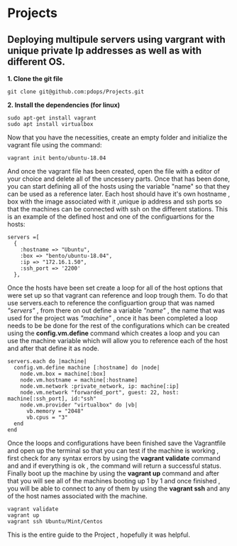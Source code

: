 # Projects
## Deploying multipule servers using vargrant with unique private Ip addresses as well as with different OS.

**1. Clone the git file**
```
git clone git@github.com:pdops/Projects.git
```
**2. Install the dependencies (for linux)**
```
sudo apt-get install vagrant 
sudo apt install virtualbox 
```
Now that you have the necessities, create an empty folder and initialize the vagrant file using the command:
```
vagrant init bento/ubuntu-18.04
```
And once the vagrant file has been created, open the file with a editor of your choice and delete all of the uncessery parts. Once that has been done, you can start defining all of the hosts using the variable "name" so that they can be used as a reference later. Each host should have it's own hostname , box with the image associated with it ,unique ip address and ssh ports so that the machines can be connected with ssh on the different stations. This is an example of the defined host and one of the configuartions for the hosts:
```
servers =[
  {
    :hostname => "Ubuntu",
    :box => "bento/ubuntu-18.04",
    :ip => "172.16.1.50",
    :ssh_port => '2200'
  },
```
Once the hosts have been set create a loop for all of the host options that were set up so that vagrant can reference and loop trough them.
To do that use servers.each to reference the configuartion group that was named *"servers"* , from there on out define a variable *"name"* , the name that was used for the project was *"machine"* , once it has been completed a loop needs to be be done for the rest of the configurations which can be created using the **config.vm.define** command which creates a loop and you can use the machine variable which will allow you to reference each of the host and after that define it as node.
```
servers.each do |machine|
  config.vm.define machine [:hostname] do |node|
    node.vm.box = machine[:box]
    node.vm.hostname = machine[:hostname]
    node.vm.network :private_network, ip: machine[:ip]
    node.vm.network "forwarded_port", guest: 22, host: machine[:ssh_port], id:"ssh"
    node.vm.provider "virtualbox" do |vb|
      vb.memory = "2048"
      vb.cpus = "3"
  end
end
```
Once the loops and configurations have been finished save the Vagrantfile and open up the terminal so that you can test if the machine is working , first check for any syntax errors by using the **vagrant validate** command and and if everything is ok , the command will return a successful status. Finally boot up the machine by using the **vagrant up** command and after that you will see all of the machines booting up 1 by 1 and once finished , you will be able to connect to any of them by using the **vagrant ssh** and any of the host names associated with the machine. 

```
vagrant validate
vagrant up 
vagrant ssh Ubuntu/Mint/Centos
```
This is the entire guide to the Project , hopefully it was helpful.
